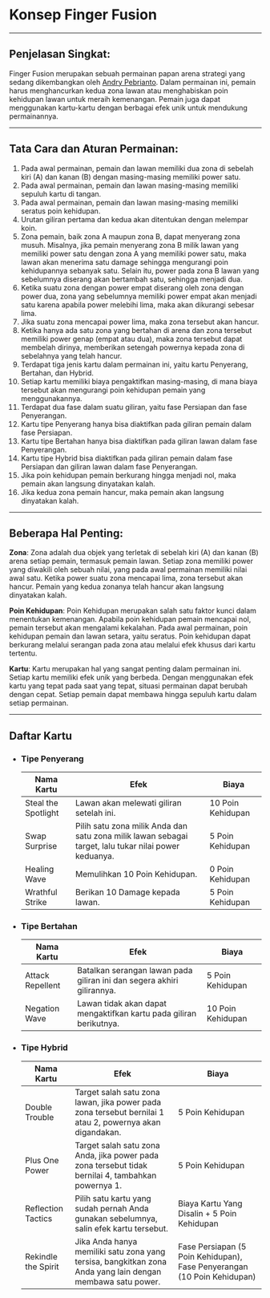 # Konsep Finger Fusion

---

## Penjelasan Singkat:

Finger Fusion merupakan sebuah permainan papan arena strategi yang sedang dikembangkan oleh [Andry Pebrianto](https://github.com/andry-pebrianto). Dalam permainan ini, pemain harus menghancurkan kedua zona lawan atau menghabiskan poin kehidupan lawan untuk meraih kemenangan. Pemain juga dapat menggunakan kartu-kartu dengan berbagai efek unik untuk mendukung permainannya.

---

## Tata Cara dan Aturan Permainan:

1. Pada awal permainan, pemain dan lawan memiliki dua zona di sebelah kiri (A) dan kanan (B) dengan masing-masing memiliki power satu.
2. Pada awal permainan, pemain dan lawan masing-masing memiliki sepuluh kartu di tangan.
3. Pada awal permainan, pemain dan lawan masing-masing memiliki seratus poin kehidupan.
4. Urutan giliran pertama dan kedua akan ditentukan dengan melempar koin.
5. Zona pemain, baik zona A maupun zona B, dapat menyerang zona musuh. Misalnya, jika pemain menyerang zona B milik lawan yang memiliki power satu dengan zona A yang memiliki power satu, maka lawan akan menerima satu damage sehingga mengurangi poin kehidupannya sebanyak satu. Selain itu, power pada zona B lawan yang sebelumnya diserang akan bertambah satu, sehingga menjadi dua.
6. Ketika suatu zona dengan power empat diserang oleh zona dengan power dua, zona yang sebelumnya memiliki power empat akan menjadi satu karena apabila power melebihi lima, maka akan dikurangi sebesar lima.
7. Jika suatu zona mencapai power lima, maka zona tersebut akan hancur.
8. Ketika hanya ada satu zona yang bertahan di arena dan zona tersebut memiliki power genap (empat atau dua), maka zona tersebut dapat membelah dirinya, memberikan setengah powernya kepada zona di sebelahnya yang telah hancur.
9. Terdapat tiga jenis kartu dalam permainan ini, yaitu kartu Penyerang, Bertahan, dan Hybrid.
10. Setiap kartu memiliki biaya pengaktifkan masing-masing, di mana biaya tersebut akan mengurangi poin kehidupan pemain yang menggunakannya.
11. Terdapat dua fase dalam suatu giliran, yaitu fase Persiapan dan fase Penyerangan.
12. Kartu tipe Penyerang hanya bisa diaktifkan pada giliran pemain dalam fase Persiapan.
13. Kartu tipe Bertahan hanya bisa diaktifkan pada giliran lawan dalam fase Penyerangan.
14. Kartu tipe Hybrid bisa diaktifkan pada giliran pemain dalam fase Persiapan dan giliran lawan dalam fase Penyerangan.
15. Jika poin kehidupan pemain berkurang hingga menjadi nol, maka pemain akan langsung dinyatakan kalah.
16. Jika kedua zona pemain hancur, maka pemain akan langsung dinyatakan kalah.

---

## Beberapa Hal Penting:

**Zona**:
Zona adalah dua objek yang terletak di sebelah kiri (A) dan kanan (B) arena setiap pemain, termasuk pemain lawan. Setiap zona memiliki power yang diwakili oleh sebuah nilai, yang pada awal permainan memiliki nilai awal satu. Ketika power suatu zona mencapai lima, zona tersebut akan hancur. Pemain yang kedua zonanya telah hancur akan langsung dinyatakan kalah.

**Poin Kehidupan**:
Poin Kehidupan merupakan salah satu faktor kunci dalam menentukan kemenangan. Apabila poin kehidupan pemain mencapai nol, pemain tersebut akan mengalami kekalahan. Pada awal permainan, poin kehidupan pemain dan lawan setara, yaitu seratus. Poin kehidupan dapat berkurang melalui serangan pada zona atau melalui efek khusus dari kartu tertentu.

**Kartu**:
Kartu merupakan hal yang sangat penting dalam permainan ini. Setiap kartu memiliki efek unik yang berbeda. Dengan menggunakan efek kartu yang tepat pada saat yang tepat, situasi permainan dapat berubah dengan cepat. Setiap pemain dapat membawa hingga sepuluh kartu dalam setiap permainan.

---

## Daftar Kartu

- ### Tipe Penyerang

  | Nama Kartu          | Efek                                                                                                  | Biaya             |
  | ------------------- | ----------------------------------------------------------------------------------------------------- | ----------------- |
  | Steal the Spotlight | Lawan akan melewati giliran setelah ini.                                                              | 10 Poin Kehidupan |
  | Swap Surprise       | Pilih satu zona milik Anda dan satu zona milik lawan sebagai target, lalu tukar nilai power keduanya. | 5 Poin Kehidupan  |
  | Healing Wave        | Memulihkan 10 Poin Kehidupan.                                                                         | 0 Poin Kehidupan  |
  | Wrathful Strike     | Berikan 10 Damage kepada lawan.                                                                       | 5 Poin Kehidupan  |

- ### Tipe Bertahan

  | Nama Kartu       | Efek                                                                   | Biaya             |
  | ---------------- | ---------------------------------------------------------------------- | ----------------- |
  | Attack Repellent | Batalkan serangan lawan pada giliran ini dan segera akhiri gilirannya. | 5 Poin Kehidupan  |
  | Negation Wave    | Lawan tidak akan dapat mengaktifkan kartu pada giliran berikutnya.     | 10 Poin Kehidupan |

- ### Tipe Hybrid

  | Nama Kartu          | Efek                                                                                                       | Biaya                                                                   |
  | ------------------- | ---------------------------------------------------------------------------------------------------------- | ----------------------------------------------------------------------- |
  | Double Trouble      | Target salah satu zona lawan, jika power pada zona tersebut bernilai 1 atau 2, powernya akan digandakan.   | 5 Poin Kehidupan                                                        |
  | Plus One Power      | Target salah satu zona Anda, jika power pada zona tersebut tidak bernilai 4, tambahkan powernya 1.         | 5 Poin Kehidupan                                                        |
  | Reflection Tactics  | Pilih satu kartu yang sudah pernah Anda gunakan sebelumnya, salin efek kartu tersebut.                     | Biaya Kartu Yang Disalin + 5 Poin Kehidupan                             |
  | Rekindle the Spirit | Jika Anda hanya memiliki satu zona yang tersisa, bangkitkan zona Anda yang lain dengan membawa satu power. | Fase Persiapan (5 Poin Kehidupan), Fase Penyerangan (10 Poin Kehidupan) |
